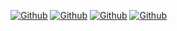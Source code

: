 [![Github](https://img.shields.io/github/followers/barba99?style=social)](https://github.com/barba99)
[![Github](https://img.shields.io/github/last-commit/barba99)](https://github.com/barba99)
[![Github](https://img.shields.io/github/stars/barba99?style=social)](https://github.com/barba99)
[![Github](https://img.shields.io/github/watchers/barba99/barba99?style=social)](https://github.com/barba99)
